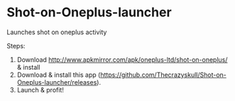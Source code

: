 # Shot-on-Oneplus-launcher
Launches shot on oneplus activity

Steps:
1. Download http://www.apkmirror.com/apk/oneplus-ltd/shot-on-oneplus/ & install
2. Download & install this app (https://github.com/Thecrazyskull/Shot-on-Oneplus-launcher/releases).
3. Launch & profit!
